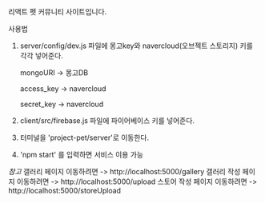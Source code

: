 리액트 펫 커뮤니티 사이트입니다.

사용법

1. server/config/dev.js 파일에 몽고key와 navercloud(오브젝트 스토리지) 키를 각각 넣어준다.

   mongoURI -> 몽고DB
   
   access_key -> navercloud
   
   secret_key -> navercloud

2. client/src/firebase.js 파일에 파이어베이스 키를 넣어준다.

3. 터미널을 'project-pet/server'로 이동한다.

4. 'npm start' 를 입력하면 서비스 이용 가능

_참고_
갤러리 페이지 이동하려면 -> http://localhost:5000/gallery
갤러리 작성 페이지 이동하려면 -> http://localhost:5000/upload
스토어 작성 페이지 이동하려면 -> http://localhost:5000/storeUpload
